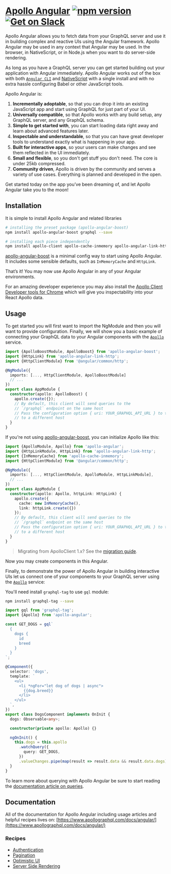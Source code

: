 # [Apollo Angular](https://www.apollographql.com/docs/angular/) [![npm version](https://badge.fury.io/js/apollo-angular.svg)](https://badge.fury.io/js/apollo-angular) [![Get on Slack](https://img.shields.io/badge/slack-join-orange.svg)](http://www.apollostack.com/#slack)

Apollo Angular allows you to fetch data from your GraphQL server and use it in building complex and reactive UIs using the Angular framework. Apollo Angular may be used in any context that Angular may be used. In the browser, in NativeScript, or in Node.js when you want to do server-side rendering.

As long as you have a GraphQL server you can get started building out your application with Angular immediately. Apollo Angular works out of the box with both [`Angular CLI`][] and [NativeScript][nativescript] with a single install and with no extra hassle configuring Babel or other JavaScript tools.

[`angular cli`]: https://cli.angular.io/
[nativescript]: https://www.nativescript.org/

Apollo Angular is:

1.  **Incrementally adoptable**, so that you can drop it into an existing JavaScript app and start using GraphQL for just part of your UI.
2.  **Universally compatible**, so that Apollo works with any build setup, any GraphQL server, and any GraphQL schema.
3.  **Simple to get started with**, you can start loading data right away and learn about advanced features later.
4.  **Inspectable and understandable**, so that you can have great developer tools to understand exactly what is happening in your app.
5.  **Built for interactive apps**, so your users can make changes and see them reflected in the UI immediately.
6.  **Small and flexible**, so you don't get stuff you don't need. The core is under 25kb compressed.
7.  **Community driven**, Apollo is driven by the community and serves a variety of use cases. Everything is planned and developed in the open.

Get started today on the app you’ve been dreaming of, and let Apollo Angular take you to the moon!

## Installation

It is simple to install Apollo Angular and related libraries

```bash
# installing the preset package (apollo-angular-boost)
npm install apollo-angular-boost graphql --save

# installing each piece independently
npm install apollo-client apollo-cache-inmemory apollo-angular-link-http apollo-angular graphql-tag graphql --save
```

[apollo-angular-boost](https://github.com/apollographql/apollo-angular/tree/master/packages/apollo-angular-boost) is a minimal config way to start using Apollo Angular. It includes some sensible defaults, such as `InMemoryCache` and `HttpLink`.

That’s it! You may now use Apollo Angular in any of your Angular environments.

For an amazing developer experience you may also install the [Apollo Client Developer tools for Chrome][] which will give you inspectability into your React Apollo data.

[apollo client developer tools for chrome]: https://chrome.google.com/webstore/detail/apollo-client-developer-t/jdkknkkbebbapilgoeccciglkfbmbnfm

## Usage

To get started you will first want to import the NgModule and then you will want to provide configuration. Finally, we will show you a basic example of connecting your GraphQL data to your Angular components with the [`Apollo`][] service.

```ts
import {ApolloBoostModule, ApolloBoost} from 'apollo-angular-boost';
import {HttpLink} from 'apollo-angular-link-http';
import {HttpClientModule} from '@angular/common/http';

@NgModule({
  imports: [..., HttpClientModule, ApolloBoostModule]
  // ...
})
export class AppModule {
  constructor(apollo: ApolloBoost) {
    apollo.create({});
    // By default, this client will send queries to the
    // `/graphql` endpoint on the same host
    // Pass the configuration option { uri: YOUR_GRAPHQL_API_URL } to the `ApolloBoost.create()` to connect
    // to a different host
  }
}
```

If you're not using [apollo-angular-boost](https://github.com/apollographql/apollo-angular/tree/master/packages/apollo-angular-boost), you can initialize Apollo like this:

```ts
import {ApolloModule, Apollo} from 'apollo-angular';
import {HttpLinkModule, HttpLink} from 'apollo-angular-link-http';
import {InMemoryCache} from 'apollo-cache-inmemory';
import {HttpClientModule} from '@angular/common/http';

@NgModule({
  imports: [..., HttpClientModule, ApolloModule, HttpLinkModule],
  // ...
})
export class AppModule {
  constructor(apollo: Apollo, httpLink: HttpLink) {
    apollo.create({
      cache: new InMemoryCache(),
      link: httpLink.create({})
    });
    // By default, this client will send queries to the
    // `/graphql` endpoint on the same host
    // Pass the configuration option { uri: YOUR_GRAPHQL_API_URL } to the `HttpLink.create()` to connect
    // to a different host
  }
}
```

> Migrating from ApolloClient 1.x? See the [migration guide](https://www.apollographql.com/docs/angular/migration.html).

Now you may create components in this Angular.

Finally, to demonstrate the power of Apollo Angular in building interactive UIs let us connect one of your components to your GraphQL server using the [`Apollo`][] service:

You'll need install `graphql-tag` to use `gql` module:

```bash
npm install graphql-tag --save
```

```ts
import gql from 'graphql-tag';
import {Apollo} from 'apollo-angular';

const GET_DOGS = gql`
  {
    dogs {
      id
      breed
    }
  }
`;

@Component({
  selector: 'dogs',
  template: `
    <ul>
      <li *ngFor="let dog of dogs | async">
        {{dog.breed}}
      </li>
    </ul>
  `,
})
export class DogsComponent implements OnInit {
  dogs: Observable<any>;

  constructor(private apollo: Apollo) {}

  ngOnInit() {
    this.dogs = this.apollo
      .watchQuery({
        query: GET_DOGS,
      })
      .valueChanges.pipe(map(result => result.data && result.data.dogs));
  }
}
```

To learn more about querying with Apollo Angular be sure to start reading the [documentation article on queries][].

[`apolloclient`]: https://www.apollographql.com/docs/react/api/apollo-client.html#apollo-client
[`apollo`]: https://www.apollographql.com/docs/angular/basics/queries.html
[documentation article on queries]: https://www.apollographql.com/docs/angular/basics/queries.html

## Documentation

All of the documentation for Apollo Angular including usage articles and helpful recipes lives on: [https://www.apollographql.com/docs/angular/](https://www.apollographql.com/docs/angular/)

### Recipes

- [Authentication](https://www.apollographql.com/docs/angular/recipes/authentication.html)
- [Pagination](https://www.apollographql.com/docs/angular/recipes/pagination.html)
- [Optimistic UI](https://www.apollographql.com/docs/angular/features/optimistic-ui.html)
- [Server Side Rendering](https://www.apollographql.com/docs/angular/recipes/server-side-rendering.html)
